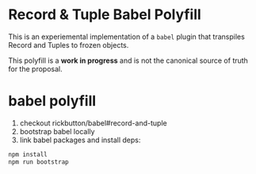 # Record & Tuple Babel Polyfill

This is an experiemental implementation of a `babel` plugin that transpiles Record and Tuples to frozen objects.

This polyfill is a **work in progress** and is not the canonical source of truth for the proposal.

# babel polyfill

1. checkout rickbutton/babel#record-and-tuple
2. bootstrap babel locally
3. link babel packages and install deps:

```bash
npm install
npm run bootstrap
```
